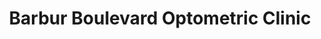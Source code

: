 ---
title: "Barbur Boulevard Optometric Clinic"
url: /portland/barbur-boulevard-optometric-clinic/
shop: Optiker
---